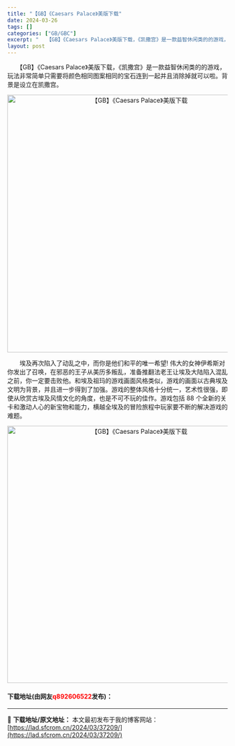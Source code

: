 ```yaml
---
title: "【GB】《Caesars Palace》美版下载"
date: 2024-03-26
tags: []
categories: ["GB/GBC"]
excerpt: "　　【GB】《Caesars Palace》美版下载，《凯撒宫》是一款益智休闲类的的游戏，玩法非常简单只需要将颜色相同图案相同的宝石连到一起并且消除掉就可以啦。背景是设立在凯撒宫。 　　埃及再次陷入了动乱之中，而你是他们和平的唯一希望! 伟大的女神伊希斯对你发出了召唤，在邪恶的王子从美历多叛乱，准备&hellip;"
layout: post
---
```


 <p>　　【GB】《Caesars Palace》美版下载，《凯撒宫》是一款益智休闲类的的游戏，玩法非常简单只需要将颜色相同图案相同的宝石连到一起并且消除掉就可以啦。背景是设立在凯撒宫。</p> <p align="center"><img align="" border="0" src="https://lad.sfcrom.cn/wp-content/uploads/2024/03/20240326_66027f2bce2e9.png" width="589" alt="【GB】《Caesars Palace》美版下载" /></p> <p>　　埃及再次陷入了动乱之中，而你是他们和平的唯一希望! 伟大的女神伊希斯对你发出了召唤，在邪恶的王子从美历多叛乱，准备推翻法老王让埃及大陆陷入混乱之前，你一定要击败他。和埃及祖玛的游戏画面风格类似，游戏的画面以古典埃及文明为背景，并且进一步得到了加强。游戏的整体风格十分统一，艺术性很强，即使从欣赏古埃及风情文化的角度，也是不可不玩的佳作。游戏包括 88 个全新的关卡和激动人心的新宝物和能力，横越全埃及的冒险旅程中玩家要不断的解决游戏的难题。</p> <p align="center"><img align="" border="0" src="https://lad.sfcrom.cn/wp-content/uploads/2024/03/20240326_66027f2c78580.png" width="588" alt="【GB】《Caesars Palace》美版下载" /></p> <p><h4>下载地址(由网友<font color="red">q892606522</font>发布)：</h4></p> 

---
📖 **下载地址/原文地址：** 本文最初发布于我的博客网站：[https://lad.sfcrom.cn/2024/03/37209/](https://lad.sfcrom.cn/2024/03/37209/)
